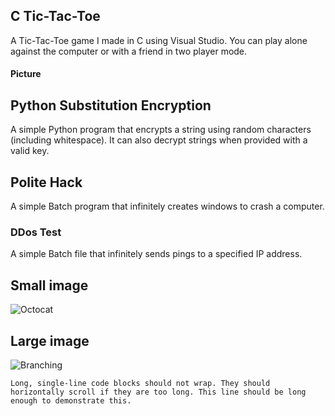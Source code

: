 
<!-- Text can be **bold**, _italic_, or ~~strikethrough~~. -->

<!-- [Link to another page](./another-page.html). -->

## C Tic-Tac-Toe

A Tic-Tac-Toe game I made in C using Visual Studio. You can play alone against the computer or with a friend in two player mode.

#### Picture

## Python Substitution Encryption

A simple Python program that encrypts a string using random characters (including whitespace). It can also decrypt strings when provided with a valid key.

## Polite Hack

A simple Batch program that infinitely creates windows to crash a computer.

### DDos Test

A simple Batch file that infinitely sends pings to a specified IP address.

## Small image

![Octocat](https://github.githubassets.com/images/icons/emoji/octocat.png)

## Large image

![Branching](https://guides.github.com/activities/hello-world/branching.png)

```
Long, single-line code blocks should not wrap. They should horizontally scroll if they are too long. This line should be long enough to demonstrate this.
```
